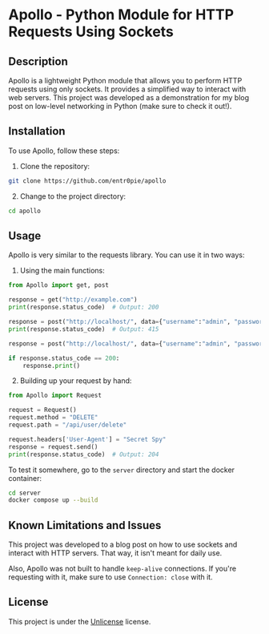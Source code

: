 # Apollo - Python Module for HTTP Requests Using Sockets

## Description

Apollo is a lightweight Python module that allows you to perform HTTP requests using only sockets. It provides a simplified way to interact with web servers. This project was developed as a demonstration for my blog post on low-level networking in Python (make sure to check it out!).

## Installation

To use Apollo, follow these steps:

1. Clone the repository:

```bash
git clone https://github.com/entr0pie/apollo 
```

2. Change to the project directory:

```bash
cd apollo
```

## Usage

Apollo is very similar to the requests library. You can use it in two ways: 

1. Using the main functions:

```python
from Apollo import get, post 

response = get("http://example.com")
print(response.status_code)  # Output: 200

response = post("http://localhost/", data={"username":"admin", "password":"12345"})
print(response.status_code)  # Output: 415

response = post("http://localhost/", data={"username":"admin", "password":"12345"}, headers={"Content-Type": "application/json"})

if response.status_code == 200:
    response.print()
```

2. Building up your request by hand:

```python
from Apollo import Request 

request = Request()
request.method = "DELETE"
request.path = "/api/user/delete"

request.headers['User-Agent'] = "Secret Spy"
response = request.send()
print(response.status_code)  # Output: 204
```

To test it somewhere, go to the `server` directory and start the docker container:

```bash
cd server
docker compose up --build
```

## Known Limitations and Issues

This project was developed to a blog post on how to use sockets and interact with HTTP servers. That way, it isn't meant for daily use. 

Also, Apollo was not built to handle `keep-alive` connections. If you're requesting with it, make sure to use `Connection: close` with it.

## License

This project is under the [Unlicense](LICENSE) license.
